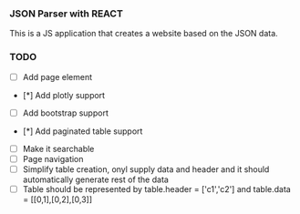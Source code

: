 ### JSON Parser with REACT

This is a JS application that creates a website based on the JSON data.

### TODO

- [ ] Add page element
- [*] Add plotly support
- [ ] Add bootstrap support
- [*] Add paginated table support
- [ ] Make it searchable
- [ ] Page navigation
- [ ] Simplify table creation, onyl supply data and header and it should automatically generate rest of the data
- [ ] Table should be represented by table.header = ['c1','c2'] and table.data = [[0,1],[0,2],[0,3]]